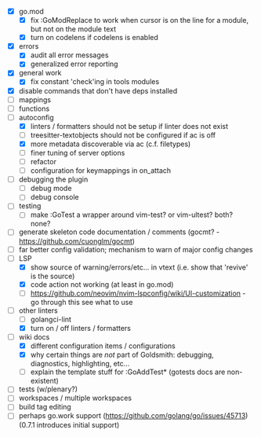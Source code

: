 
- [x] go.mod
  - [x] fix :GoModReplace to work when cursor is on the line for a module, but not on the module text
  - [x] turn on codelens if codelens is enabled
- [x] errors
  - [x] audit all error messages
  - [x] generalized error reporting
- [x] general work
  - [x] fix constant 'check'ing in tools modules
- [x] disable commands that don't have deps installed
- [ ] mappings
- [ ] functions
- [ ] autoconfig
  - [x] linters / formatters should not be setup if linter does not exist
  - [ ] treesitter-textobjects should not be configured if ac is off
  - [x] more metadata discoverable via ac (c.f. filetypes)
  - [ ] finer tuning of server options
  - [ ] refactor
  - [ ] configuration for keymappings in on_attach
- [ ] debugging the plugin
  - [ ] debug mode
  - [ ] debug console
- [ ] testing
  - [ ] make :GoTest a wrapper around vim-test? or vim-ultest? both? none?
- [ ] generate skeleton code documentation / comments (gocmt? - https://github.com/cuonglm/gocmt)
- [ ] far better config validation; mechanism to warn of major config changes
- [ ] LSP
  - [x] show source of warning/errors/etc... in vtext (i.e. show that 'revive' is the source)
  - [x] code action not working (at least in go.mod)
  - [ ] https://github.com/neovim/nvim-lspconfig/wiki/UI-customization - go through this see what to use
- [ ] other linters
  - [ ] golangci-lint
  - [x] turn on / off linters / formatters
- [ ] wiki docs
  - [x] different configuration items / configurations
  - [x] why certain things are *not* part of Goldsmith: debugging, diagnostics, highlighting, etc...
  - [ ] explain the template stuff for :GoAddTest\* (gotests docs are non-existent)
- [ ] tests (w/plenary?)
- [ ] workspaces / multiple workspaces
- [ ] build tag editing
- [ ] perhaps go.work support (https://github.com/golang/go/issues/45713) (0.7.1 introduces initial support)

